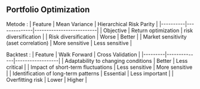 Portfolio Optimization 
-------------------------

Metode : 
| Feature | Mean Variance | Hierarchical Risk Parity |
|----------|--------------|--------------------------|
| Objective | Return optimization | risk diversification |
| Risk diversification | Worse | Better |
| Market sensitivity (aset correlation) | More sensitive | Less sensitive |


Backtest :
| Feature | Walk Forward | Cross Validation |
|---------|--------------|------------------|
| Adaptability to changing conditions | Better | Less critical |
| Impact of short-term fluctuations | Less sensitive | More sensitive |
| Identification of long-term patterns | Essential | Less important |
| Overfitting risk | Lower | Higher |
